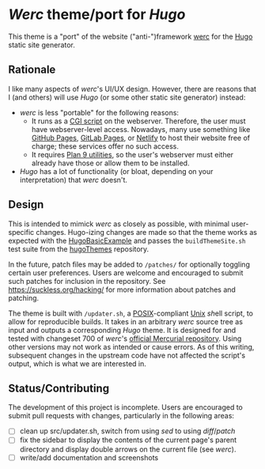 *Werc* theme/port for *Hugo*
============================
This theme is a "port" of the website ("anti-")framework [werc][] for the
[Hugo][] static site generator.

[werc]: http://werc.cat-v.org/
[Hugo]: https://gohugo.io/

Rationale
---------
I like many aspects of *werc*'s UI/UX design. However, there are reasons
that I (and others) will use *Hugo* (or some other static site
generator) instead:
- *werc* is less "portable" for the following reasons:
  - It runs as a [CGI script][] on the webserver. Therefore, the user
    must have webserver-level access. Nowadays, many use something like
    [GitHub Pages][], [GitLab Pages][], or [Netlify][] to host their
    website free of charge; these services offer no such access.
  - It requires [Plan 9 utilities][], so the user's webserver must
    either already have those or allow them to be installed.
- *Hugo* has a lot of functionality (or bloat, depending on your
  interpretation) that *werc* doesn't.

[CGI script]: https://en.wikipedia.org/wiki/Common_Gateway_Interface
[GitLab Pages]: https://about.gitlab.com/stages-devops-lifecycle/pages/
[GitHub Pages]: https://pages.github.com/
[Netlify]: https://www.netlify.com/
[Plan 9 utilities]: https://tools.suckless.org/9base/

Design
------
This is intended to mimick *werc* as closely as possible, with minimal
user-specific changes. Hugo-izing changes are made so that the theme
works as expected with the [HugoBasicExample][] and passes the
`buildThemeSite.sh` test suite from the [hugoThemes][] repository.

[HugoBasicExample]: https://github.com/gohugoio/HugoBasicExample
[hugoThemes]: https://github.com/gohugoio/hugoThemes/

In the future, patch files may be added to `/patches/` for optionally
toggling certain user preferences. Users are welcome and encouraged to
submit such patches for inclusion in the repository. See
https://suckless.org/hacking/ for more information about patches and
patching.

The theme is built with `/updater.sh`, a [POSIX][]-compliant [Unix][] *sh*ell
script, to allow for reproducible builds. It takes in an arbitrary
*werc* source tree as input and outputs a corresponding *Hugo* theme. It
is designed for and tested with changeset 700 of *werc*'s
[official Mercurial repository][]. Using other versions may not work as
intended or cause errors. As of this writing, subsequent changes in the
upstream code have not affected the script's output, which is what we
are interested in.

[POSIX]: https://en.wikipedia.org/wiki/POSIX
[Unix]: https://www.howtogeek.com/182649/htg-explains-what-is-unix/
[official Mercurial repository]: https://code.9front.org/hg/werc

Status/Contributing
-------------------
The development of this project is incomplete. Users are encouraged to
submit pull requests with changes, particularly in the following areas:
- [ ] clean up src/updater.sh, switch from using *sed* to using
      *diff*/*patch*
- [ ] fix the sidebar to display the contents of the current page's
      parent directory and display double arrows on the current file
      (see *werc*).
- [ ] write/add documentation and screenshots
